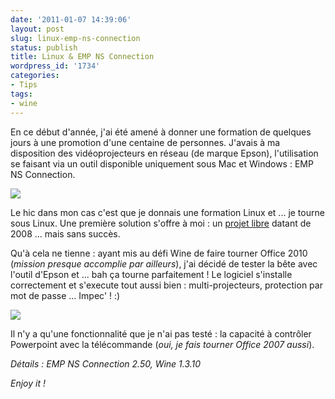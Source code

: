 ```yaml
---
date: '2011-01-07 14:39:06'
layout: post
slug: linux-emp-ns-connection
status: publish
title: Linux & EMP NS Connection
wordpress_id: '1734'
categories:
- Tips
tags:
- wine
---
```


En ce début d'année, j'ai été amené à donner une formation de quelques jours à une promotion d'une centaine de personnes. J'avais à ma disposition des vidéoprojecteurs en réseau (de marque Epson), l'utilisation se faisant via un outil disponible uniquement sous Mac et Windows : EMP NS Connection.




![](http://blog.kdecherf.com/wp-content/uploads/2011/01/Screenshot-103-1.png)




Le hic dans mon cas c'est que je donnais une formation Linux et ... je tourne sous Linux. Une première solution s'offre à moi : un [projet libre](http://epsonconnector.sourceforge.net/) datant de 2008 ... mais sans succès.





Qu'à cela ne tienne : ayant mis au défi Wine de faire tourner Office 2010 (_mission presque accomplie par ailleurs_), j'ai décidé de tester la bête avec l'outil d'Epson et ... bah ça tourne parfaitement ! Le logiciel s'installe correctement et s'execute tout aussi bien : multi-projecteurs, protection par mot de passe ... Impec' ! :)




![](http://blog.kdecherf.com/wp-content/uploads/2011/01/Screenshot-102-1.png)




Il n'y a qu'une fonctionnalité que je n'ai pas testé : la capacité à contrôler Powerpoint avec la télécommande (_oui, je fais tourner Office 2007 aussi_).




_Détails : EMP NS Connection 2.50, Wine 1.3.10_




_Enjoy it !_




